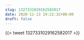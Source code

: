 ```yaml
---
slug: 1327331029162582017
date: 2020-11-13 19:22:32+00:00
draft: false
---
```


{{< tweet 1327331029162582017 >}}

